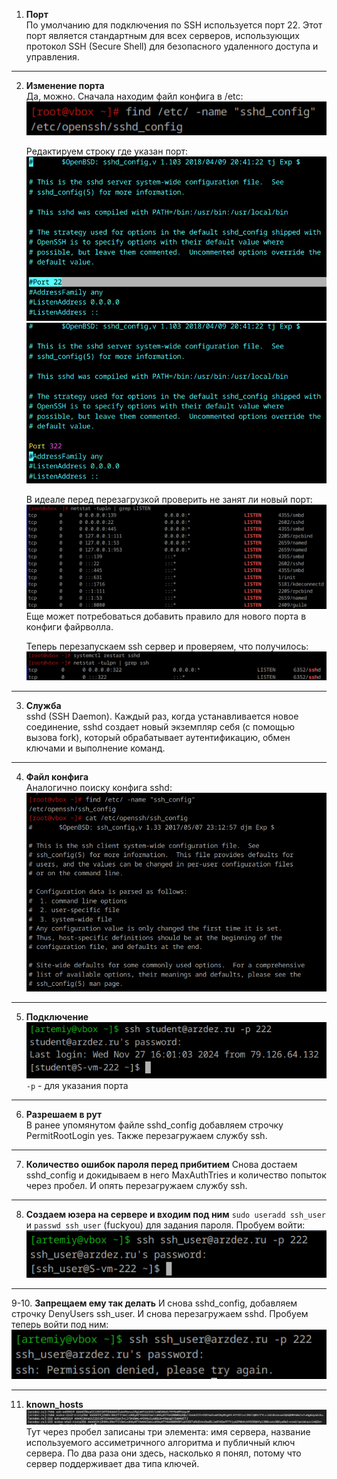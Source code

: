 1. **Порт**  
    По умолчанию для подключения по SSH используется порт 22. Этот порт является стандартным для всех серверов, использующих протокол SSH (Secure Shell) для безопасного удаленного доступа и управления.

---

2. **Изменение порта**  
    Да, можно. Сначала находим файл конфига в /etc:
    ![Вывод](image.png)  

    Редактируем строку где указан порт:
    ![Вывод до](image-1.png)  
    ![Вывод после](image-2.png)  

    В идеале перед перезагрузкой проверить не занят ли новый порт:
    ![Вывод](image-3.png)  
    Еще может потребоваться добавить правило для нового порта в конфиги файрволла.

    Теперь перезапускаем ssh сервер и проверяем, что получилось:
    ![Вывод](image-4.png)

---

3. **Служба**  
    sshd (SSH Daemon). Каждый раз, когда устанавливается новое соединение, sshd создает новый экземпляр себя (с помощью вызова fork), который обрабатывает аутентификацию, обмен ключами и выполнение команд.

---

4. **Файл конфига**  
    Аналогично поиску конфига sshd:
    ![Вывод](image-5.png)

---

5. **Подключение**  
    ![Вывод](image-6.png)
    `-p` - для указания порта

---

6. **Разрешаем в рут**  
    В ранее упомянутом файле sshd_config добавляем строчку PermitRootLogin yes. Также перезагружаем службу ssh.

---

7. **Количество ошибок пароля перед прибитием**
    Снова достаем sshd_config и докидываем в него MaxAuthTries и количество попыток через пробел. И опять перезагружаем службу ssh.

---

8. **Создаем юзера на сервере и входим под ним**
    `sudo useradd ssh_user` и `passwd ssh_user` (fuckyou) для задания пароля.
    Пробуем войти:
    ![Вывод](image-7.png)

---

9-10. **Запрещаем ему так делать**
    И снова sshd_config, добавляем строчку DenyUsers ssh_user. И снова перезагружаем sshd. Пробуем теперь войти под ним:
    ![Вывод](image-8.png)

---

11. **known_hosts**
    ![Вывод](image-9.png)
    Тут через пробел записаны три элемента: имя сервера, название используемого ассиметричного алгоритма и публичный ключ сервера. По два раза они здесь, насколько я понял, потому что сервер поддерживает два типа ключей.